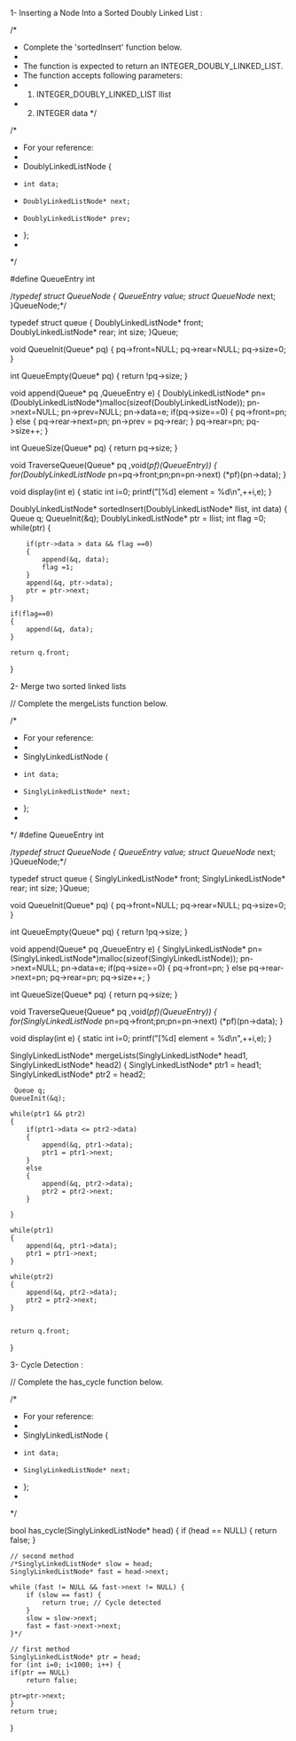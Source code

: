 
1- Inserting a Node Into a Sorted Doubly Linked List :


/*
 * Complete the 'sortedInsert' function below.
 *
 * The function is expected to return an INTEGER_DOUBLY_LINKED_LIST.
 * The function accepts following parameters:
 *  1. INTEGER_DOUBLY_LINKED_LIST llist
 *  2. INTEGER data
 */

/*
 * For your reference:
 *
 * DoublyLinkedListNode {
 *     int data;
 *     DoublyLinkedListNode* next;
 *     DoublyLinkedListNode* prev;
 * };
 *
 */
 
  #define QueueEntry int

/*typedef struct QueueNode
{
    QueueEntry value;
    struct QueueNode* next;
}QueueNode;*/

typedef struct queue
{
    DoublyLinkedListNode* front;
    DoublyLinkedListNode* rear;
    int size;
}Queue;
 
 void QueueInit(Queue* pq)
{
    pq->front=NULL;
    pq->rear=NULL;
    pq->size=0;
}

int QueueEmpty(Queue* pq)
{
    return !pq->size;
}


void append(Queue* pq ,QueueEntry e)
{
    DoublyLinkedListNode* pn= (DoublyLinkedListNode*)malloc(sizeof(DoublyLinkedListNode));
    pn->next=NULL;
    pn->prev=NULL;
    pn->data=e;
    if(pq->size==0)
    {
        pq->front=pn;
    }
    else
    {
        pq->rear->next=pn;
        pn->prev = pq->rear;
    }
     pq->rear=pn;
     pq->size++;
}



int QueueSize(Queue* pq)
{
    return pq->size;
}

void TraverseQueue(Queue* pq ,void(*pf)(QueueEntry))
{
    for(DoublyLinkedListNode* pn=pq->front;pn;pn=pn->next)
        (*pf)(pn->data);
}

void display(int e)
{
    static int i=0;
    printf("[%d] element = %d\n",++i,e);
}

DoublyLinkedListNode* sortedInsert(DoublyLinkedListNode* llist, int data) 
{
    Queue q;
    QueueInit(&q);
    DoublyLinkedListNode* ptr = llist;
    int flag =0;
    while(ptr)
    {
        
        if(ptr->data > data && flag ==0)
        {
            append(&q, data);
            flag =1;
        }
        append(&q, ptr->data);
        ptr = ptr->next;
    }
    
    if(flag==0)
    {
        append(&q, data);
    }
    
    return q.front;
}


2- Merge two sorted linked lists


// Complete the mergeLists function below.

/*
 * For your reference:
 *
 * SinglyLinkedListNode {
 *     int data;
 *     SinglyLinkedListNode* next;
 * };
 *
 */
 #define QueueEntry int

/*typedef struct QueueNode
{
    QueueEntry value;
    struct QueueNode* next;
}QueueNode;*/

typedef struct queue
{
    SinglyLinkedListNode* front;
    SinglyLinkedListNode* rear;
    int size;
}Queue;
 
 void QueueInit(Queue* pq)
{
    pq->front=NULL;
    pq->rear=NULL;
    pq->size=0;
}

int QueueEmpty(Queue* pq)
{
    return !pq->size;
}


void append(Queue* pq ,QueueEntry e)
{
    SinglyLinkedListNode* pn= (SinglyLinkedListNode*)malloc(sizeof(SinglyLinkedListNode));
    pn->next=NULL;
    pn->data=e;
    if(pq->size==0)
    {
        pq->front=pn;
    }
    else
        pq->rear->next=pn;
     pq->rear=pn;
     pq->size++;
}



int QueueSize(Queue* pq)
{
    return pq->size;
}

void TraverseQueue(Queue* pq ,void(*pf)(QueueEntry))
{
    for(SinglyLinkedListNode* pn=pq->front;pn;pn=pn->next)
        (*pf)(pn->data);
}

void display(int e)
{
    static int i=0;
    printf("[%d] element = %d\n",++i,e);
}

SinglyLinkedListNode* mergeLists(SinglyLinkedListNode* head1, SinglyLinkedListNode* head2) 
{
    SinglyLinkedListNode* ptr1 = head1; 
    SinglyLinkedListNode* ptr2 = head2;
    
     Queue q;
    QueueInit(&q);
    
    while(ptr1 && ptr2)
    {
        if(ptr1->data <= ptr2->data)
        {
            append(&q, ptr1->data);
            ptr1 = ptr1->next;
        }
        else
        {
            append(&q, ptr2->data);
            ptr2 = ptr2->next;
        }
    
    }
    
    while(ptr1)
    {
        append(&q, ptr1->data);
        ptr1 = ptr1->next;
    }
    
    while(ptr2)
    {
        append(&q, ptr2->data);
        ptr2 = ptr2->next;
    }
    
    
    return q.front;
}


3- Cycle Detection :


// Complete the has_cycle function below.

/*
 * For your reference:
 *
 * SinglyLinkedListNode {
 *     int data;
 *     SinglyLinkedListNode* next;
 * };
 *
 */


bool has_cycle(SinglyLinkedListNode* head) {
    if (head == NULL) {
        return false;
    }
    
    // second method
    /*SinglyLinkedListNode* slow = head;
    SinglyLinkedListNode* fast = head->next;

    while (fast != NULL && fast->next != NULL) {
        if (slow == fast) {
            return true; // Cycle detected
        }
        slow = slow->next;
        fast = fast->next->next;
    }*/
    
    // first method
    SinglyLinkedListNode* ptr = head;
    for (int i=0; i<1000; i++) {
    if(ptr == NULL)
        return false;
        
    ptr=ptr->next;
    }
    return true; 

}